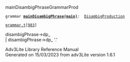 <span class="title">mainDisambigPhrase</span><span class="type">GrammarProd</span>

`grammar `**[`mainDisambigPhrase(main)`](../object/mainDisambigPhrase(main).html)**` :   `[`DisambigProduction`](../object/DisambigProduction.html)

[`grammar.t`](../file/grammar.t.html)`[`[`983`](../source/grammar.t.html#983)`]`

<div class="gramrule">

disambigPhrase-\>dp\_  
\| disambigPhrase-\>dp\_ '.'  

</div>

<div class="ftr">

Adv3Lite Library Reference Manual  
Generated on 15/03/2023 from adv3Lite version 1.6.1

</div>
